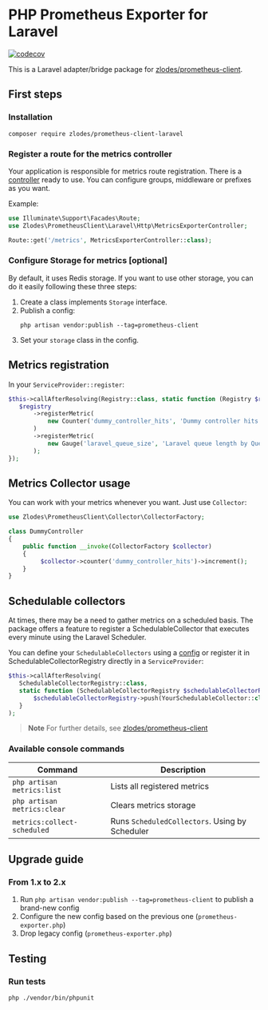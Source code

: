 # PHP Prometheus Exporter for Laravel

[![codecov](https://codecov.io/gh/zlodes/php-prometheus-client-laravel/branch/master/graph/badge.svg?token=JYPUW0UYT5)](https://codecov.io/gh/zlodes/php-prometheus-client-laravel)

This is a Laravel adapter/bridge package for [zlodes/prometheus-client](https://github.com/zlodes/php-prometheus-client).

## First steps

### Installation 

```shell
composer require zlodes/prometheus-client-laravel
```

### Register a route for the metrics controller

Your application is responsible for metrics route registration. 
There is a [controller](src/Http/MetricsExporterController.php) ready to use. 
You can configure groups, middleware or prefixes as you want.

Example:

```php
use Illuminate\Support\Facades\Route;
use Zlodes\PrometheusClient\Laravel\Http\MetricsExporterController;

Route::get('/metrics', MetricsExporterController::class);
```

### Configure Storage for metrics [optional]

By default, it uses Redis storage. 
If you want to use other storage, you can do it easily following these three steps:

1. Create a class implements `Storage` interface.
2. Publish a config:
   ```shell
   php artisan vendor:publish --tag=prometheus-client
   ```
3. Set your `storage` class in the config.


## Metrics registration

In your `ServiceProvider::register`:
```php
$this->callAfterResolving(Registry::class, static function (Registry $registry): void {
   $registry
       ->registerMetric(
           new Counter('dummy_controller_hits', 'Dummy controller hits count')
       )
       ->registerMetric(
           new Gauge('laravel_queue_size', 'Laravel queue length by Queue')
       );
});
```

## Metrics Collector usage

You can work with your metrics whenever you want. Just use `Collector`: 

```php
use Zlodes\PrometheusClient\Collector\CollectorFactory;

class DummyController
{
    public function __invoke(CollectorFactory $collector)
    {
         $collector->counter('dummy_controller_hits')->increment();
    }
}
```

## Schedulable collectors

At times, there may be a need to gather metrics on a scheduled basis. The package offers a feature to register a SchedulableCollector that executes every minute using the Laravel Scheduler.

You can define your `SchedulableCollectors` using a [config](config/prometheus-exporter.php) or register it in SchedulableCollectorRegistry directly in a `ServiceProvider`:

```php
$this->callAfterResolving(
   SchedulableCollectorRegistry::class,
   static function (SchedulableCollectorRegistry $schedulableCollectorRegistry): void {
       $schedulableCollectorRegistry->push(YourSchedulableCollector::class);
   }
);
```

> **Note**
> For further details, see [zlodes/prometheus-client](https://github.com/zlodes/php-prometheus-client)

### Available console commands

| Command                     | Description                                    |
|-----------------------------|------------------------------------------------|
| `php artisan metrics:list`  | Lists all registered metrics                   |
| `php artisan metrics:clear` | Clears metrics storage                         |
| `metrics:collect-scheduled` | Runs `ScheduledCollectors`. Using by Scheduler |

## Upgrade guide

### From 1.x to 2.x

1. Run `php artisan vendor:publish --tag=prometheus-client` to publish a brand-new config
2. Configure the new config based on the previous one (`prometheus-exporter.php`)
3. Drop legacy config (`prometheus-exporter.php`)

## Testing

### Run tests

```shell
php ./vendor/bin/phpunit
```
